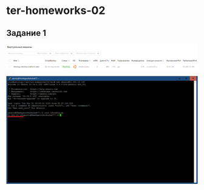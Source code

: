# ter-homeworks-02

## Задание 1

![скриншот ЛК Yandex Cloud с созданной ВМ](./pix/1_VM.png)

![скриншот консоли](./pix/1_Curl.png)




